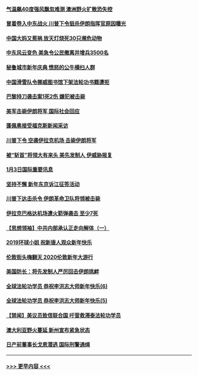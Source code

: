 #### [气温飙40度强风飘忽难测 澳洲野火扩散恐失控](../pages/prog202/a102744951.md?t=01041611) 
#### [冒着卷入中东战火 川普下令狙杀伊朗指挥官原因曝光](../pages/prog202/a102744900.md?t=01041611) 
#### [中国大妈又惹祸 放天灯烧死30只濒危动物](../pages/prog202/a102744899.md?t=01041611) 
#### [中东风云变色 美急令公民撤离并增兵3500名](../pages/prog202/a102744827.md?t=01041611) 
#### [秘鲁城市新年庆典 愤怒的公牛横扫人群](../pages/prog202/a102744618.md?t=01041611) 
#### [中国滑雪队令挪威图书馆下架法轮功书籍遭拒](../pages/prog202/a102744639.md?t=01041611) 
#### [巴黎持刀袭击案1死2伤 嫌犯被击毙](../pages/prog202/a102744566.md?t=01041611) 
#### [美军击毙伊朗将军 国际社会回应](../pages/prog202/a102744485.md?t=01041611) 
#### [蓬佩奥接受福克斯新闻采访](../pages/prog202/a102744480.md?t=01041611) 
#### [川普下令 空袭伊拉克机场 击毙伊朗将军](../pages/prog202/a102744470.md?t=01041611) 
#### [被“斩首”将领大有来头 美先发制人 伊威胁报复](../pages/prog202/a102744454.md?t=01041611) 
#### [1月3日国际重要讯息](../pages/prog202/a102744301.md?t=01041611) 
#### [坚持不懈 新年东京诉江征签活动](../pages/prog202/a102744303.md?t=01041611) 
#### [川普下达击杀令 伊朗革命卫队将领被击毙](../pages/prog202/a102741911.md?t=01041611) 
#### [伊拉克巴格达机场遭火箭弹袭击 至少7死](../pages/prog202/a102744115.md?t=01041611) 
#### [【思想领袖】中共内部承认正走向解体（一）](../pages/prog202/a102744097.md?t=01041611) 
#### [2019环球小姐 祝新唐人观众新年快乐](../pages/prog202/a102744043.md?t=01041611) 
#### [伦敦街头嗨翻天 2020伦敦新年大游行](../pages/prog202/a102743925.md?t=01041611) 
#### [美国防长：将先发制人严厉回击伊朗挑衅](../pages/prog202/a102743930.md?t=01041611) 
#### [全球法轮功学员 恭祝李洪志大师新年快乐(6)](../pages/prog202/a102743899.md?t=01041611) 
#### [全球法轮功学员 恭祝李洪志大师新年快乐(5)](../pages/prog202/a102743766.md?t=01041611) 
#### [【禁闻】美议员致信联合国 吁营救滞泰法轮功学员](../pages/prog202/a102743781.md?t=01041611) 
#### [澳大利亚野火蔓延 新州宣布紧急状态](../pages/prog202/a102743681.md?t=01041611) 
#### [日产前董事长戈恩潜逃 国际刑警通缉](../pages/prog202/a102743676.md?t=01041611) 

----
#### [ >>> 更早内容 <<< ](../indexes/prog202-earlier.md)
